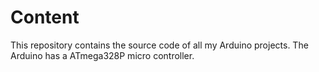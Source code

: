 # Content
This repository contains the source code of all my Arduino projects. The Arduino has a ATmega328P micro controller.
